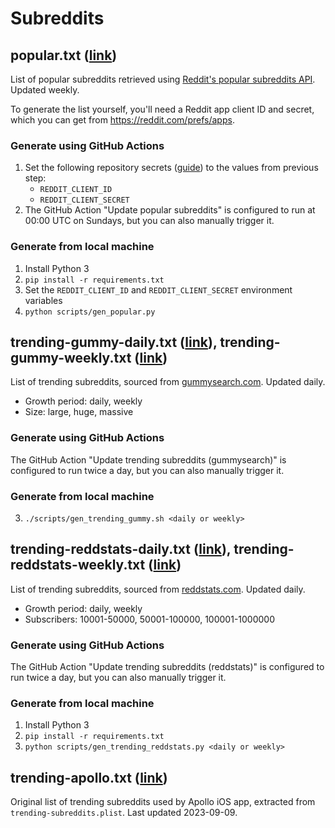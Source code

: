 # Subreddits

## popular.txt ([link](https://jeffreyca.github.io/subreddits/popular.txt))
List of popular subreddits retrieved using [Reddit's popular subreddits API](https://www.reddit.com/dev/api/#GET_subreddits_{where}). Updated weekly.

To generate the list yourself, you'll need a Reddit app client ID and secret, which you can get from https://reddit.com/prefs/apps.

### Generate using GitHub Actions
1. Set the following repository secrets ([guide](https://docs.github.com/en/actions/security-for-github-actions/security-guides/using-secrets-in-github-actions#creating-secrets-for-a-repository)) to the values from previous step:
    - `REDDIT_CLIENT_ID`
    - `REDDIT_CLIENT_SECRET`
2. The GitHub Action "Update popular subreddits" is configured to run at 00:00 UTC on Sundays, but you can also manually trigger it.

### Generate from local machine
1. Install Python 3
2. `pip install -r requirements.txt`
3. Set the `REDDIT_CLIENT_ID` and `REDDIT_CLIENT_SECRET` environment variables
4. `python scripts/gen_popular.py`

## trending-gummy-daily.txt ([link](https://jeffreyca.github.io/subreddits/trending-gummy-daily.txt)), trending-gummy-weekly.txt ([link](https://jeffreyca.github.io/subreddits/trending-gummy-weekly.txt))
List of trending subreddits, sourced from [gummysearch.com](https://gummysearch.com/tools/top-subreddits/). Updated daily.

* Growth period: daily, weekly
* Size: large, huge, massive

### Generate using GitHub Actions
The GitHub Action "Update trending subreddits (gummysearch)" is configured to run twice a day, but you can also manually trigger it.

### Generate from local machine
3. `./scripts/gen_trending_gummy.sh <daily or weekly>`

## trending-reddstats-daily.txt ([link](https://jeffreyca.github.io/subreddits/trending-reddstats-daily.txt)), trending-reddstats-weekly.txt ([link](https://jeffreyca.github.io/subreddits/trending-reddstats-weekly.txt))
List of trending subreddits, sourced from [reddstats.com](https://reddstats.com/ranking/relative?over18=False&period=daily&subscriber_classification=50001-100000). Updated daily.

* Growth period: daily, weekly
* Subscribers: 10001-50000, 50001-100000, 100001-1000000

### Generate using GitHub Actions
The GitHub Action "Update trending subreddits (reddstats)" is configured to run twice a day, but you can also manually trigger it.

### Generate from local machine
1. Install Python 3
2. `pip install -r requirements.txt`
3. `python scripts/gen_trending_reddstats.py <daily or weekly>`

## trending-apollo.txt ([link](https://jeffreyca.github.io/subreddits/trending-apollo.txt))
Original list of trending subreddits used by Apollo iOS app, extracted from `trending-subreddits.plist`. Last updated 2023-09-09.
